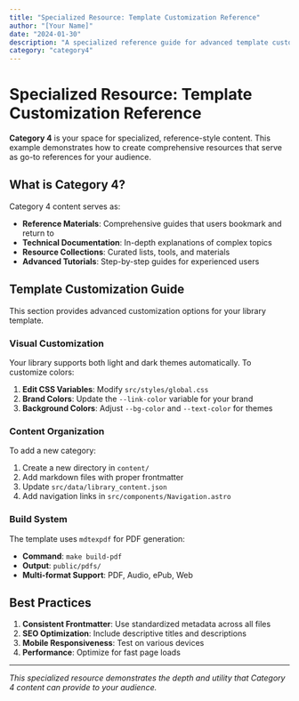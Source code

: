 ```yaml
---
title: "Specialized Resource: Template Customization Reference"
author: "[Your Name]"
date: "2024-01-30"
description: "A specialized reference guide for advanced template customization. This Category 4 example shows how to create comprehensive reference materials."
category: "category4"
---
```


# Specialized Resource: Template Customization Reference

**Category 4** is your space for specialized, reference-style content. This example demonstrates how to create comprehensive resources that serve as go-to references for your audience.

## What is Category 4?

Category 4 content serves as:

- **Reference Materials**: Comprehensive guides that users bookmark and return to
- **Technical Documentation**: In-depth explanations of complex topics
- **Resource Collections**: Curated lists, tools, and materials
- **Advanced Tutorials**: Step-by-step guides for experienced users

## Template Customization Guide

This section provides advanced customization options for your library template.

### Visual Customization

Your library supports both light and dark themes automatically. To customize colors:

1. **Edit CSS Variables**: Modify `src/styles/global.css`
2. **Brand Colors**: Update the `--link-color` variable for your brand
3. **Background Colors**: Adjust `--bg-color` and `--text-color` for themes

### Content Organization

To add a new category:

1. Create a new directory in `content/`
2. Add markdown files with proper frontmatter
3. Update `src/data/library_content.json`
4. Add navigation links in `src/components/Navigation.astro`

### Build System

The template uses `mdtexpdf` for PDF generation:

- **Command**: `make build-pdf`
- **Output**: `public/pdfs/`
- **Multi-format Support**: PDF, Audio, ePub, Web

## Best Practices

1. **Consistent Frontmatter**: Use standardized metadata across all files
2. **SEO Optimization**: Include descriptive titles and descriptions
3. **Mobile Responsiveness**: Test on various devices
4. **Performance**: Optimize for fast page loads

---

*This specialized resource demonstrates the depth and utility that Category 4 content can provide to your audience.*
